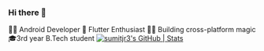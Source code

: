 ### Hi there 👋

<!--
**sumitjr3/sumitjr3** is a ✨ _special_ ✨ repository because its `README.md` (this file) appears on your GitHub profile.

Here are some ideas to get you started:

- 🔭 I’m currently working on ...
- 🌱 I’m currently learning ...
- 👯 I’m looking to collaborate on ...
- 🤔 I’m looking for help with ...
- 💬 Ask me about ...
- 📫 How to reach me: ...
- 😄 Pronouns: ...
- ⚡ Fun fact: ...
-->

👨‍💻 Android Developer 
📱 Flutter Enthusiast 
👨‍💻 Building cross-platform magic
🎓3rd year B.Tech student 
[![sumitjr3's GitHub | Stats](https://stats.quine.sh/sumitjr3/github?theme=dark)](https://quine.sh?utm_source=widgets&utm_campaign=sumitjr3)
